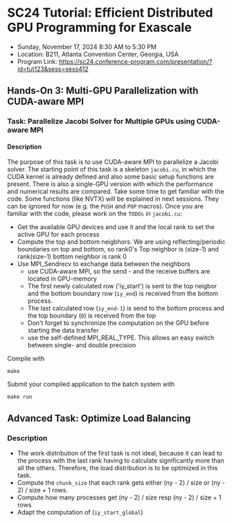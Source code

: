 # SC24 Tutorial: Efficient Distributed GPU Programming for Exascale

-   Sunday, November 17, 2024 8:30 AM to 5:30 PM
-   Location: B211, Atlanta Convention Center, Georgia, USA
-   Program Link:
    https://sc24.conference-program.com/presentation/?id=tut123&sess=sess412
## Hands-On 3: Multi-GPU Parallelization with CUDA-aware MPI

### Task: Parallelize Jacobi Solver for Multiple GPUs using CUDA-aware MPI

#### Description
The purpose of this task is to use CUDA-aware MPI to parallelize a Jacobi solver. The starting point of this task is a skeleton `jacobi.cu`, in which the CUDA kernel is already defined and also some basic setup functions are present.
There is also a single-GPU version with which the performance and numerical results are compared.
Take some time to get familiar with the code. Some functions (like NVTX) will be explained in next sessions. They can be ignored for now (e.g. the `PUSH` and `POP` macros).
Once you are familiar with the code, please work on the `TODOs` in `jacobi.cu`:

   - Get the available GPU devices and use it and the local rank to set the active GPU for each process 
   - Compute the top and bottom neigbhors. We are using reflecting/periodic boundaries on top and bottom, so rank0's Top neighbor is (size-1) and rank(size-1) bottom neighbor is rank 0
  - Use MPI_Sendrecv to exchange data between the neighbors
    - use CUDA-aware MPI, so the send - and the receive buffers are located in GPU-memory 
    - The first newly calculated row ('iy_start') is sent to the top neigbor and the bottom boundary row (`iy_end`) is received from the bottom process.
    - The last calculated row (`iy_end-1`) is send to the bottom process and the top boundary (`0`) is received from the top 
    - Don't forget to synchronize the computation on the GPU before starting the data transfer 
    - use the self-defined MPI_REAL_TYPE. This allows an easy switch between single- and double precision


Compile with

``` {.bash}
make
```

Submit your compiled application to the batch system with

``` {.bash}
make run
```

## Advanced Task: Optimize Load Balancing

### Description
- The work distribution of the first task is not ideal, because it can lead to the process with the last rank having to calculate significantly more than all the others. Therefore, the load distribution is to be optimized in this task.
- Compute the `chunk_size` that each rank gets either (ny - 2) / size or (ny - 2) / size + 1 rows.
- Compute how many processes get  (ny - 2) / size resp (ny - 2) / size + 1 rows
- Adapt the computation of (`iy_start_global`)
